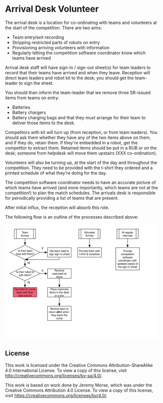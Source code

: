 # Arrival Desk Volunteer

The arrival desk is a location for co-ordinating with teams and volunteers at
the start of the competition. There are two aims:

 * Team entry/exit recording
 * Stripping restricted parts of robots on entry
 * Provisioning arriving volunteers with information
 * Regularly letting the competition software coordinator know which teams have arrived

Arrival desk staff will have sign-in / sign-out sheet(s) for team leaders to
record that their teams have arrived and when they leave. Reception will direct
team leaders and robot kit to the desk; you should get the team-leader to sign the sheet.

You should then inform the team-leader that we remove three SR-issued items from
teams on entry:

 * Batteries
 * Battery chargers
 * Battery charging bags
and that they *must* arrange for their team to deliver those items to the desk.

Competitors with kit will turn up (from reception, or from team leaders). You
should ask them whether they have any of the two items above on them, and if
they do, retain them. If they're embedded in a robot, get the competitor to
extract them. Retained items should be put in a RUB or on the desk; someone
from helpdesk will move them upstairs (XXX co-ordination).

Volunteers will also be turning up, at the start of the day and
throughout the competition. They need to be provided with the t-shirt they
ordered and a printed schedule of what they're doing for the day.

The competition software coordinator needs to have an accurate picture of which teams have arrived (and more importantly, which teams are not at the competition!) to plan the match schedules. The arrivals desk is responsible for periodically providing a list of teams that are present.

After initial influx, the reception will absorb this role.

The following flow is an outline of the processes described above:

![Arrival Desk Flow (Arrivals)](./Diagrams/ArrivalDeskArrivalsFlow.svg)

## License

This work is licensed under the Creative Commons
Attribution-ShareAlike 4.0 International License. To view a copy of
this license, visit http://creativecommons.org/licenses/by-sa/4.0/.

This work is based on work done by Jeremy Morse, which was under the
Creative Commons Attribution 4.0 License.  To view a copy of this
license, visit https://creativecommons.org/licenses/by/4.0/.

